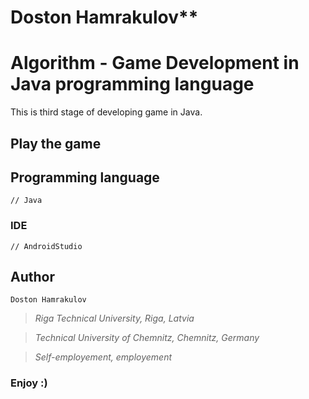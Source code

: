 # Doston Hamrakulov**

# Algorithm - Game Development in Java programming language
This is third stage of developing game in Java.

## Play the game

## Programming language
```[java]
// Java
```

### IDE
```[androidstudio]
// AndroidStudio
```

## Author
```[Doston Hamrakulov]
Doston Hamrakulov
```

>*Riga Technical University, Riga, Latvia*

>*Technical University of Chemnitz, Chemnitz, Germany*

>*Self-employement, employement*


### Enjoy :)
